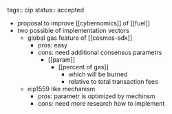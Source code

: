 tags:: cip
status:: accepted

- proposal to improve [[cybernomics]] of [[fuel]]
- two possible of implementation vectors
	- global gas feature of [[cosmos-sdk]]
		- pros: easy
		- cons: need additional consensus parametrs
			- [[param]]
				- [[percent of gas]]
					- which will be burned
					- relative to total transaction fees
	- eip1559 like mechanism
		- pros: parametr is optimized by mechinsm
		- cons: need more research how to implement